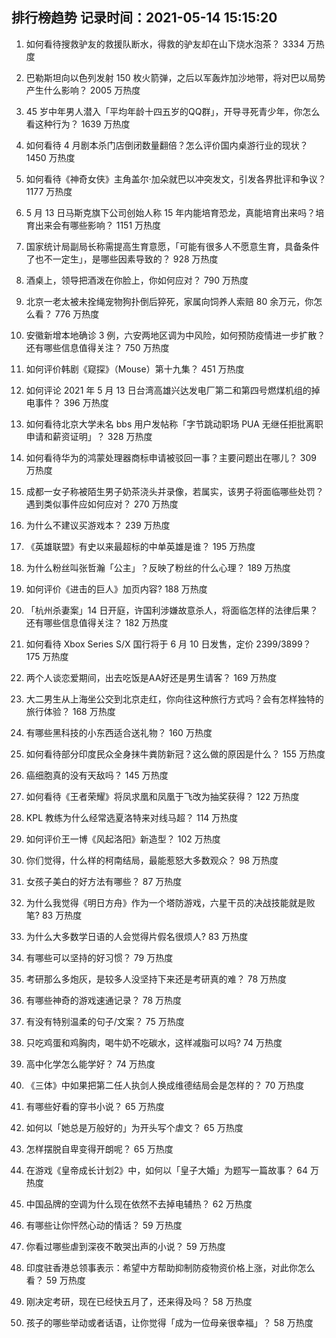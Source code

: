 
## 排行榜趋势 记录时间：2021-05-14 15:15:20
  
  1. 如何看待搜救驴友的救援队断水，得救的驴友却在山下烧水泡茶？ 3334 万热度
    
  2. 巴勒斯坦向以色列发射 150 枚火箭弹，之后以军轰炸加沙地带，将对巴以局势产生什么影响？ 2005 万热度
    
  3. 45 岁中年男人潜入「平均年龄十四五岁的QQ群」，开导寻死青少年，你怎么看这种行为？ 1639 万热度
    
  4. 如何看待 4 月剧本杀门店倒闭数量翻倍？怎么评价国内桌游行业的现状？ 1450 万热度
    
  5. 如何看待《神奇女侠》主角盖尔·加朵就巴以冲突发文，引发各界批评和争议？ 1177 万热度
    
  6. 5 月 13 日马斯克旗下公司创始人称 15 年内能培育恐龙，真能培育出来吗？培育出来会有哪些影响？ 1151 万热度
    
  7. 国家统计局副局长称需提高生育意愿，「可能有很多人不愿意生育，具备条件了也不一定生」，是哪些因素导致的？ 928 万热度
    
  8. 酒桌上，领导把酒泼在你脸上，你如何应对？ 790 万热度
    
  9. 北京一老太被未拴绳宠物狗扑倒后猝死，家属向饲养人索赔 80 余万元，你怎么看？ 776 万热度
    
  10. 安徽新增本地确诊 3 例，六安两地区调为中风险，如何预防疫情进一步扩散？还有哪些信息值得关注？ 750 万热度
    
  11. 如何评价韩剧《窥探》（Mouse）第十九集？ 451 万热度
    
  12. 如何评论 2021 年 5 月 13 日台湾高雄兴达发电厂第二和第四号燃煤机组的掉电事件？ 396 万热度
    
  13. 如何看待北京大学未名 bbs 用户发帖称「字节跳动职场 PUA 无继任拒批离职申请和薪资证明」？ 328 万热度
    
  14. 如何看待华为的鸿蒙处理器商标申请被驳回一事？主要问题出在哪儿？ 309 万热度
    
  15. 成都一女子称被陌生男子奶茶浇头并录像，若属实，该男子将面临哪些处罚？遇到类似事件应如何应对？ 270 万热度
    
  16. 为什么不建议买游戏本？ 239 万热度
    
  17. 《英雄联盟》有史以来最超标的中单英雄是谁？ 195 万热度
    
  18. 为什么粉丝叫张哲瀚「公主」？反映了粉丝的什么心理？ 189 万热度
    
  19. 如何评价《进击的巨人》加页内容? 188 万热度
    
  20. 「杭州杀妻案」14 日开庭，许国利涉嫌故意杀人，将面临怎样的法律后果？还有哪些信息值得关注？ 182 万热度
    
  21. 如何看待 Xbox Series S/X 国行将于 6 月 10 日发售，定价 2399/3899？ 175 万热度
    
  22. 两个人谈恋爱期间，出去吃饭是AA好还是男生请客？ 169 万热度
    
  23. 大二男生从上海坐公交到北京走红，你向往这种旅行方式吗？会有怎样独特的旅行体验？ 168 万热度
    
  24. 有哪些黑科技的小东西适合送礼物？ 160 万热度
    
  25. 如何看待部分印度民众全身抹牛粪防新冠？这么做的原因是什么？ 155 万热度
    
  26. 癌细胞真的没有天敌吗？ 145 万热度
    
  27. 如何看待《王者荣耀》将凤求凰和凤凰于飞改为抽奖获得？ 122 万热度
    
  28. KPL 教练为什么经常选夏洛特来对线马超？ 114 万热度
    
  29. 如何评价王一博《风起洛阳》新造型？ 102 万热度
    
  30. 你们觉得，什么样的柯南结局，最能惹怒大多数观众？ 98 万热度
    
  31. 女孩子美白的好方法有哪些？ 87 万热度
    
  32. 为什么我觉得《明日方舟》作为一个塔防游戏，六星干员的决战技能就是败笔? 83 万热度
    
  33. 为什么大多数学日语的人会觉得片假名很烦人? 83 万热度
    
  34. 有哪些可以坚持的好习惯？ 79 万热度
    
  35. 考研那么多炮灰，是较多人没坚持下来还是考研真的难？ 78 万热度
    
  36. 有哪些神奇的游戏速通记录？ 78 万热度
    
  37. 有没有特别温柔的句子/文案？ 75 万热度
    
  38. 只吃鸡蛋和鸡胸肉，喝牛奶不吃碳水，这样减脂可以吗? 74 万热度
    
  39. 高中化学怎么能学好？ 74 万热度
    
  40. 《三体》中如果把第二任人执剑人换成维德结局会是怎样的？ 70 万热度
    
  41. 有哪些好看的穿书小说？ 65 万热度
    
  42. 如何以「她总是万般好的」为开头写个虐文？ 65 万热度
    
  43. 怎样摆脱自卑变得开朗呢？ 65 万热度
    
  44. 在游戏《皇帝成长计划2》中，如何以「皇子大婚」为题写一篇故事？ 64 万热度
    
  45. 中国品牌的空调为什么现在依然不去掉电辅热？ 62 万热度
    
  46. 有哪些让你怦然心动的情话？ 59 万热度
    
  47. 你看过哪些虐到深夜不敢哭出声的小说？ 59 万热度
    
  48. 印度驻香港总领事表示：希望中方帮助抑制防疫物资价格上涨，对此你怎么看？ 59 万热度
    
  49. 刚决定考研，现在已经快五月了，还来得及吗？ 58 万热度
    
  50. 孩子的哪些举动或者话语，让你觉得「成为一位母亲很幸福」？ 58 万热度
    